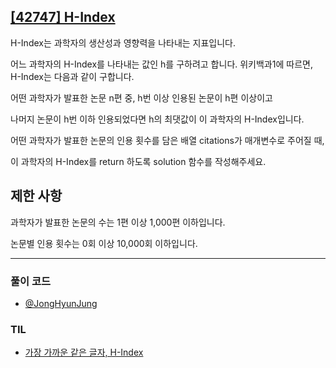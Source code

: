 ## [[42747] H-Index](https://school.programmers.co.kr/learn/courses/30/lessons/42747)

H-Index는 과학자의 생산성과 영향력을 나타내는 지표입니다. 

어느 과학자의 H-Index를 나타내는 값인 h를 구하려고 합니다. 위키백과1에 따르면, H-Index는 다음과 같이 구합니다.

어떤 과학자가 발표한 논문 n편 중, h번 이상 인용된 논문이 h편 이상이고 

나머지 논문이 h번 이하 인용되었다면 h의 최댓값이 이 과학자의 H-Index입니다.

어떤 과학자가 발표한 논문의 인용 횟수를 담은 배열 citations가 매개변수로 주어질 때, 

이 과학자의 H-Index를 return 하도록 solution 함수를 작성해주세요.

## 제한 사항

과학자가 발표한 논문의 수는 1편 이상 1,000편 이하입니다.

논문별 인용 횟수는 0회 이상 10,000회 이하입니다.


***

### 풀이 코드

- [@JongHyunJung](https://github.com/viaunixue/algorithm-study/blob/main/programmers/level-2/42747/jjh.py)

### TIL

* [가장 가까운 같은 글자, H-Index](https://almond0115.tistory.com/entry/programmers-가장-가까운-같은-글자-H-Index)